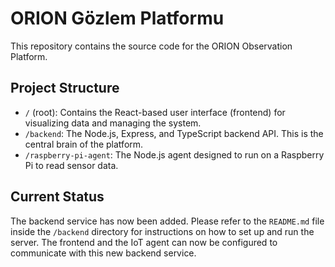 # ORION Gözlem Platformu

This repository contains the source code for the ORION Observation Platform.

## Project Structure

-   `/` (root): Contains the React-based user interface (frontend) for visualizing data and managing the system.
-   `/backend`: The Node.js, Express, and TypeScript backend API. This is the central brain of the platform.
-   `/raspberry-pi-agent`: The Node.js agent designed to run on a Raspberry Pi to read sensor data.

## Current Status

The backend service has now been added. Please refer to the `README.md` file inside the `/backend` directory for instructions on how to set up and run the server. The frontend and the IoT agent can now be configured to communicate with this new backend service.